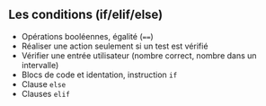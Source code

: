 ## Les conditions (if/elif/else)

* Opérations booléennes, égalité (`==`)
* Réaliser une action seulement si un test est vérifié
* Vérifier une entrée utilisateur (nombre correct, nombre dans un intervalle)
* Blocs de code et identation, instruction `if`
* Clause `else`
* Clauses `elif`

